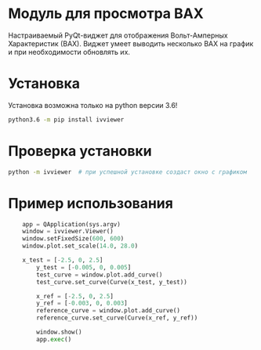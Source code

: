 # Модуль для просмотра ВАХ

Настраиваемый PyQt-виджет для отображения Вольт-Амперных Характеристик (ВАХ). Виджет умеет выводить несколько ВАХ на график и при необходимости обновлять их.

# Установка

Установка возможна только на python версии 3.6!

```bash
python3.6 -m pip install ivviewer
```

# Проверка установки

```bash
python -m ivviewer 	# при успешной установке создаст окно с графиком 
```

# Пример использования

```python
	app = QApplication(sys.argv)
	window = ivviewer.Viewer()
	window.setFixedSize(600, 600)
	window.plot.set_scale(14.0, 28.0)

	x_test = [-2.5, 0, 2.5]
        y_test = [-0.005, 0, 0.005]
        test_curve = window.plot.add_curve()
        test_curve.set_curve(Curve(x_test, y_test))

        x_ref = [-2.5, 0, 2.5]
        y_ref = [-0.003, 0, 0.003]
        reference_curve = window.plot.add_curve()
        reference_curve.set_curve(Curve(x_ref, y_ref))

        window.show()
        app.exec()
```
